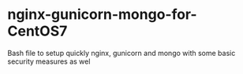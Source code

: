 # nginx-gunicorn-mongo-for-CentOS7
Bash file to setup quickly nginx, gunicorn and mongo with some basic security measures as wel
